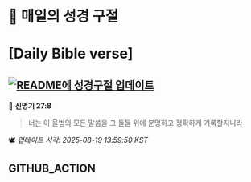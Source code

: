 # 🙏 매일의 성경 구절
# [Daily Bible verse]
## [![README에 성경구절 업데이트](https://github.com/DONGSUKA/first_test/actions/workflows/update-readme-bible.yml/badge.svg)](https://github.com/DONGSUKA/first_test/actions/workflows/update-readme-bible.yml)
<!-- START_BIBLE_VERSE -->
📖 **신명기 27:8**
> 너는 이 율법의 모든 말씀을 그 돌들 위에 분명하고 정확하게 기록할지니라

🕊️ _업데이트 시각: 2025-08-19 13:59:50 KST_
  <!-- END_BIBLE_VERSE -->
## GITHUB_ACTION

